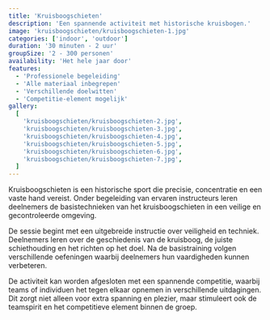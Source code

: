 ```yaml
---
title: 'Kruisboogschieten'
description: 'Een spannende activiteit met historische kruisbogen.'
image: 'kruisboogschieten/kruisboogschieten-1.jpg'
categories: ['indoor', 'outdoor']
duration: '30 minuten - 2 uur'
groupSize: '2 - 300 personen'
availability: 'Het hele jaar door'
features:
  - 'Professionele begeleiding'
  - 'Alle materiaal inbegrepen'
  - 'Verschillende doelwitten'
  - 'Competitie-element mogelijk'
gallery:
  [
    'kruisboogschieten/kruisboogschieten-2.jpg',
    'kruisboogschieten/kruisboogschieten-3.jpg',
    'kruisboogschieten/kruisboogschieten-4.jpg',
    'kruisboogschieten/kruisboogschieten-5.jpg',
    'kruisboogschieten/kruisboogschieten-6.jpg',
    'kruisboogschieten/kruisboogschieten-7.jpg',
  ]
---
```


Kruisboogschieten is een historische sport die precisie, concentratie en een vaste hand vereist. Onder begeleiding van ervaren instructeurs leren deelnemers de basistechnieken van het kruisboogschieten in een veilige en gecontroleerde omgeving.

De sessie begint met een uitgebreide instructie over veiligheid en techniek. Deelnemers leren over de geschiedenis van de kruisboog, de juiste schiethouding en het richten op het doel. Na de basistraining volgen verschillende oefeningen waarbij deelnemers hun vaardigheden kunnen verbeteren.

De activiteit kan worden afgesloten met een spannende competitie, waarbij teams of individuen het tegen elkaar opnemen in verschillende uitdagingen. Dit zorgt niet alleen voor extra spanning en plezier, maar stimuleert ook de teamspirit en het competitieve element binnen de groep.

